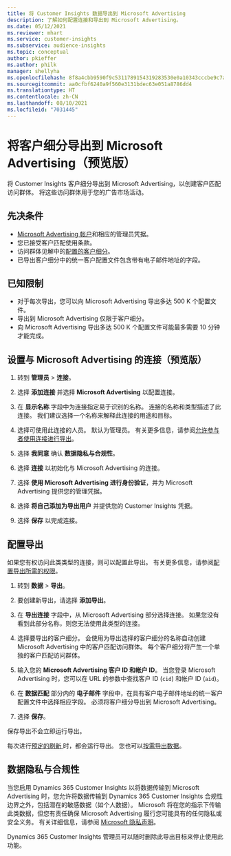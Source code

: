 ```yaml
---
title: 将 Customer Insights 数据导出到 Microsoft Advertising
description: 了解如何配置连接和导出到 Microsoft Advertising。
ms.date: 05/12/2021
ms.reviewer: mhart
ms.service: customer-insights
ms.subservice: audience-insights
ms.topic: conceptual
author: pkieffer
ms.author: philk
manager: shellyha
ms.openlocfilehash: 8f8a4cbb9590f9c5311789154319283530e0a10343cccbe9c7aec99765b4fbf2
ms.sourcegitcommit: aa0cfbf6240a9f560e3131bdec63e051a8786dd4
ms.translationtype: HT
ms.contentlocale: zh-CN
ms.lasthandoff: 08/10/2021
ms.locfileid: "7031445"
---
```

# <a name="export-segments-to-microsoft-advertising-preview"></a>将客户细分导出到 Microsoft Advertising（预览版）

将 Customer Insights 客户细分导出到 Microsoft Advertising，以创建客户匹配访问群体。 将这些访问群体用于您的广告市场活动。

## <a name="prerequisites"></a>先决条件

-   [Microsoft Advertising 帐户](https://ads.microsoft.com/)和相应的管理员凭据。
-   您已接受客户匹配使用条款。 
-   访问群体见解中的[配置的客户细分](segments.md)。
-   已导出客户细分中的统一客户配置文件包含带有电子邮件地址的字段。

## <a name="known-limitations"></a>已知限制

- 对于每次导出，您可以向 Microsoft Advertising 导出多达 500 K 个配置文件。
- 导出到 Microsoft Advertising 仅限于客户细分。
- 向 Microsoft Advertising 导出多达 500 K 个配置文件可能最多需要 10 分钟才能完成。 


## <a name="set-up-the-connection-to-microsoft-advertising"></a>设置与 Microsoft Advertising 的连接（预览版）

1. 转到 **管理员** > **连接**。

1. 选择 **添加连接** 并选择 **Microsoft Advertising** 以配置连接。

1. 在 **显示名称** 字段中为连接指定易于识别的名称。 连接的名称和类型描述了此连接。 我们建议选择一个名称来解释此连接的用途和目标。

1. 选择可使用此连接的人员。 默认为管理员。 有关更多信息，请参阅[允许参与者使用连接进行导出](connections.md#allow-contributors-to-use-a-connection-for-exports)。

1. 选择 **我同意** 确认 **数据隐私与合规性**。

1. 选择 **连接** 以初始化与 Microsoft Advertising 的连接。

1. 选择 **使用 Microsoft Advertising 进行身份验证**，并为 Microsoft Advertising 提供您的管理凭据。

1. 选择 **将自己添加为导出用户** 并提供您的 Customer Insights 凭据。

1. 选择 **保存** 以完成连接。

## <a name="configure-an-export"></a>配置导出

如果您有权访问此类类型的连接，则可以配置此导出。 有关更多信息，请参阅[配置导出所需的权限](export-destinations.md#set-up-a-new-export)。

1. 转到 **数据** > **导出**。

1. 要创建新导出，请选择 **添加导出**。

1. 在 **导出连接** 字段中，从 Microsoft Advertising 部分选择连接。 如果您没有看到此部分名称，则您无法使用此类型的连接。

1. 选择要导出的客户细分。 会使用为导出选择的客户细分的名称自动创建 Microsoft Advertising 中的客户匹配访问群体。 每个客户细分将产生一个单独的客户匹配访问群体。 

1. 输入您的 **Microsoft Advertising 客户 ID 和帐户 ID**。 当您登录 Microsoft Advertising 时，您可以在 URL 的参数中查找客户 ID (`cid`) 和帐户 ID (`aid`)。

1. 在 **数据匹配** 部分内的 **电子邮件** 字段中，在具有客户电子邮件地址的统一客户配置文件中选择相应字段。 必须将客户细分导出到 Microsoft Advertising。

1. 选择 **保存**。

保存导出不会立即运行导出。

每次进行[预定的刷新 ](system.md#schedule-tab)时，都会运行导出。 您也可以[按需导出数据](export-destinations.md#run-exports-on-demand)。 


## <a name="data-privacy-and-compliance"></a>数据隐私与合规性

当您启用 Dynamics 365 Customer Insights 以将数据传输到 Microsoft Advertising 时，您允许将数据传输到 Dynamics 365 Customer Insights 合规性边界之外，包括潜在的敏感数据（如个人数据）。 Microsoft 将在您的指示下传输此类数据，但您有责任确保 Microsoft Advertising 履行您可能具有的任何隐私或安全义务。 有关详细信息，请参阅 [Microsoft 隐私声明](https://go.microsoft.com/fwlink/?linkid=396732)。

Dynamics 365 Customer Insights 管理员可以随时删除此导出目标来停止使用此功能。
